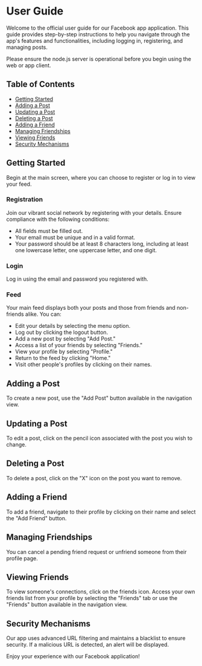 # User Guide
Welcome to the official user guide for our Facebook app application. This guide provides step-by-step instructions to help you navigate through the app's features and functionalities, including logging in, registering, and managing posts.

Please ensure the node.js server is operational before you begin using the web or app client.

## Table of Contents
- [Getting Started](#getting-started)
- [Adding a Post](#adding-a-post)
- [Updating a Post](#updating-a-post)
- [Deleting a Post](#deleting-a-post)
- [Adding a Friend](#adding-a-friend)
- [Managing Friendships](#managing-friendships)
- [Viewing Friends](#viewing-friends)
- [Security Mechanisms](#security-mechanisms)

## Getting Started
Begin at the main screen, where you can choose to register or log in to view your feed.

### Registration
Join our vibrant social network by registering with your details. Ensure compliance with the following conditions:
- All fields must be filled out.
- Your email must be unique and in a valid format.
- Your password should be at least 8 characters long, including at least one lowercase letter, one uppercase letter, and one digit.

### Login
Log in using the email and password you registered with.


### Feed
Your main feed displays both your posts and those from friends and non-friends alike. You can:
- Edit your details by selecting the menu option.
- Log out by clicking the logout button.
- Add a new post by selecting "Add Post."
- Access a list of your friends by selecting "Friends."
- View your profile by selecting "Profile."
- Return to the feed by clicking "Home."
- Visit other people's profiles by clicking on their names.


## Adding a Post
To create a new post, use the "Add Post" button available in the navigation view.


## Updating a Post
To edit a post, click on the pencil icon associated with the post you wish to change.


## Deleting a Post
To delete a post, click on the "X" icon on the post you want to remove.


## Adding a Friend
To add a friend, navigate to their profile by clicking on their name and select the "Add Friend" button.


## Managing Friendships
You can cancel a pending friend request or unfriend someone from their profile page.


## Viewing Friends
To view someone's connections, click on the friends icon. Access your own friends list from your profile by selecting the "Friends" tab or use the "Friends" button available in the navigation view.


## Security Mechanisms
Our app uses advanced URL filtering and maintains a blacklist to ensure security. If a malicious URL is detected, an alert will be displayed.



Enjoy your experience with our Facebook application!